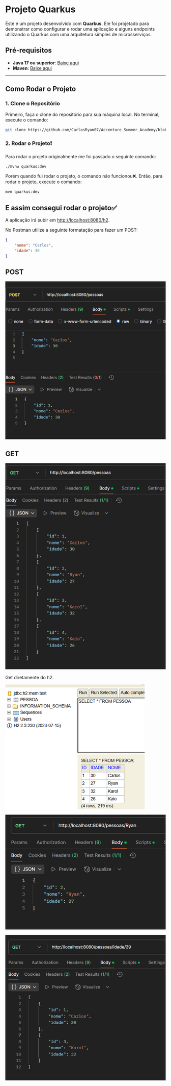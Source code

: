 # Projeto Quarkus

Este é um projeto desenvolvido com **Quarkus**. Ele foi projetado para demonstrar como configurar e rodar uma aplicação e alguns endpoints utilizando o Quarkus com uma arquitetura simples de microsserviços.

## Pré-requisitos

- **Java 17 ou superior**: [Baixe aqui](https://www.oracle.com/java/technologies/javase-jdk11-downloads.html)
- **Maven**: [Baixe aqui](https://maven.apache.org/)

---

## Como Rodar o Projeto

### 1. Clone o Repositório

Primeiro, faça o clone do repositório para sua máquina local. No terminal, execute o comando:

```bash
git clone https://github.com/CarlosRyan07/Accenture_Summer_Academy/blob/main/Quarkus/segundapi.git
```

### 2. Rodar o Projeto❗

Para rodar o projeto originalmente me foi passado o seguinte comando:

```bash
./mvnw quarkus:dev
```

Porém quando fui rodar o projeto, o comando não funcionou❌. Então, para rodar o projeto, execute o comando:

```bash
mvn quarkus:dev
```

E assim consegui rodar o projeto✅
---

A aplicação irá subir em [http://localhost:8080/h2](http://localhost:8080/h2). 

No Postman utilize a seguinte formatação para fazer um POST:

```json
{   
    "nome": "Carlos",
    "idade": 30
}

```
## POST

![POST](imgs/POST.png)

## GET

![GET](imgs/GET.png)

Get diretamente do h2.

![GET2](imgs/GET2.png)

![FindByName](imgs/FindByName.png)

![FindOlderThan](imgs/FindOlderThan.png)